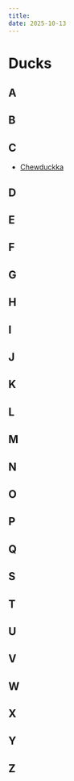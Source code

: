 ```yaml
---
title:
date: 2025-10-13
---
```


# Ducks

## A

## B
  
## C
  * [Chewduckka](chewduckka)
## D

## E

## F

## G

## H

## I

## J

## K

## L

## M

## N

## O

## P

## Q

## S

## T

## U

## V

## W

## X

## Y

## Z
